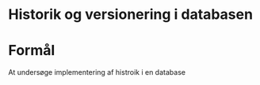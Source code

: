 # Historik og versionering i databasen

# Formål

At undersøge implementering af histroik i en database